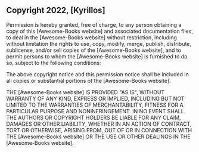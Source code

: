 ## Copyright 2022, [Kyrillos]

Permission is hereby granted, free of charge, to any person obtaining a copy of this [Awesome-Books website] and associated documentation files, to deal in the [Awesome-Books website] without restriction, including without limitation the rights to use, copy, modify, merge, publish, distribute, sublicense, and/or sell copies of the [Awesome-Books website], and to permit persons to whom the [Awesome-Books website] is furnished to do so, subject to the following conditions:

The above copyright notice and this permission notice shall be included in all copies or substantial portions of the [Awesome-Books website].

THE [Awesome-Books website] IS PROVIDED "AS IS", WITHOUT WARRANTY OF ANY KIND, EXPRESS OR IMPLIED, INCLUDING BUT NOT LIMITED TO THE WARRANTIES OF MERCHANTABILITY, FITNESS FOR A PARTICULAR PURPOSE AND NONINFRINGEMENT. IN NO EVENT SHALL THE AUTHORS OR COPYRIGHT HOLDERS BE LIABLE FOR ANY CLAIM, DAMAGES OR OTHER LIABILITY, WHETHER IN AN ACTION OF CONTRACT, TORT OR OTHERWISE, ARISING FROM, OUT OF OR IN CONNECTION WITH THE [Awesome-Books website] OR THE USE OR OTHER DEALINGS IN THE [Awesome-Books website].
